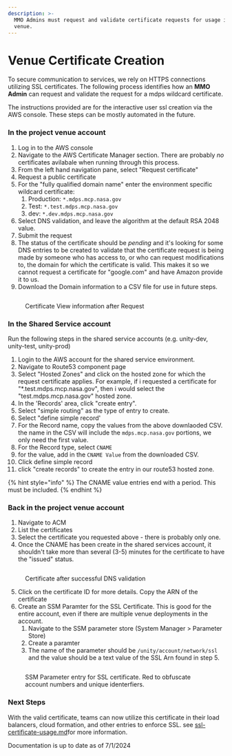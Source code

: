 ```yaml
---
description: >-
  MMO Admins must request and validate certificate requests for usage in an mdps
  venue.
---
```


# Venue Certificate Creation

To secure communication to services, we rely on HTTPS connections utilizing SSL certificates. The following process identifies how an **MMO Admin** can request and validate the request for a mdps wildcard certificate.

The instructions provided are for the interactive user ssl creation via the AWS console. These steps can be mostly automated in the future.&#x20;

### In the **project** **venue** account

1. Log in to the AWS console
2. Navigate to the AWS Certificate Manager section. There are probably _no_ certificates avilabale when running through this process.
3. From the left hand navigation pane, select "Request certificate"
4. Request a public certificate
5. For the "fully qualified domain name" enter the environment specific wildcard certificate:
   1. Production: `*.mdps.mcp.nasa.gov`
   2. Test: `*.test.mdps.mcp.nasa.gov`
   3. dev: `*.dev.mdps.mcp.nasa.gov`
6. Select DNS validation, and leave the algorithm at the default RSA 2048 value.
7. Submit the request
8. The status of the certificate should be _pending_ and it's looking for some DNS entries to be created to validate that the certificate request is being made by someone who has access to, or who can request modifications to, the domain for which the certificate is valid. This makes it so we cannot request a certificate for "google.com" and have Amazon provide it to us.
9. Download the Domain information to a CSV file for use in future steps.

<figure><img src="../../../../.gitbook/assets/Screenshot 2024-07-01 at 12.06.21 PM (2).png" alt=""><figcaption><p>Certificate View information after Request</p></figcaption></figure>

### In the Shared Service account&#x20;

Run the following steps in the shared service accounts (e.g. unity-dev, unity-test, unity-prod)

1. Login to the AWS account for the shared service environment.&#x20;
2. Navigate to Route53 component page
3. Select "Hosted Zones" and click on the hosted zone for which the request certificate applies. For example, if i requested a certificate for "\*.test.mdps.mcp.nasa.gov", then i would select the "test.mdps.mcp.nasa.gov" hosted zone.
4. In the 'Records' area, click "create entry".&#x20;
5. Select "simple routing" as the type of entry to create.&#x20;
6. Select "define simple record'
7. For the Record name, copy the values from the above downlaoded CSV. the name in the CSV will include the `mdps.mcp.nasa.gov` portions, we only need the first value.
8. For the Record type, select `CNAME`
9. for the value, add in the `CNAME Value` from the downloaded CSV.
10. Click define simple record
11. click "create records" to create the entry in our route53 hosted zone.

{% hint style="info" %}
The CNAME value entries end with a period. This must be included.
{% endhint %}

### Back in the project venue account

1. Navigate to ACM
2. List the certificates
3. Select the certificate you requested above - there is probably only one.
4. Once the CNAME has been create in the shared services account, it shouldn't take more than several (3-5) minutes for the certificate to have the "issued" status.

<figure><img src="../../../../.gitbook/assets/Screenshot 2024-07-01 at 12.20.22 PM.png" alt=""><figcaption><p>Certificate after successful DNS validation</p></figcaption></figure>

5. Click on the certificate ID for more details. Copy the ARN of the certificate&#x20;
6. Create an SSM Paramter for the SSL Certificate. This is good for the entire account, even if there are multiple venue deployments in the account.
   1. Navigate to the SSM parameter store (System Manager > Parameter Store)
   2. Create a paramter
   3. The name of the parameter should be `/unity/account/network/ssl` and the value should be a text value of the SSL Arn found in step 5.

<figure><img src="../../../../.gitbook/assets/Screenshot 2024-07-01 at 12.27.54 PM.png" alt=""><figcaption><p>SSM Parameter entry for SSL certificate. Red to obfuscate account numbers and unique identerfiers.</p></figcaption></figure>

### Next Steps

With the valid certificate, teams can now utilize this certificate in their load balancers, cloud formation, and other entries to enforce SSL. see [ssl-certificate-usage.md](../developers-guide/ssl-certificate-usage.md "mention")for more information.

Documentation is up to date as of 7/1/2024
